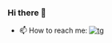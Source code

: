 ### Hi there 👋

- 📫 How to reach me: [![tg](https://img.shields.io/badge/Telegram-2CA5E0?style=for-the-badge&logo=telegram&logoColor=white)](https://tg.me/derzhav1n)

<!--
**derzhavin3016/derzhavin3016** is a ✨ _special_ ✨ repository because its `README.md` (this file) appears on your GitHub profile.

Here are some ideas to get you started:

- 🔭 I’m currently working on ...
- 🌱 I’m currently learning ...
- 👯 I’m looking to collaborate on ...
- 🤔 I’m looking for help with ...
- 💬 Ask me about ...
- 📫 How to reach me: ...
- 😄 Pronouns: ...
- ⚡ Fun fact: ...
-->
